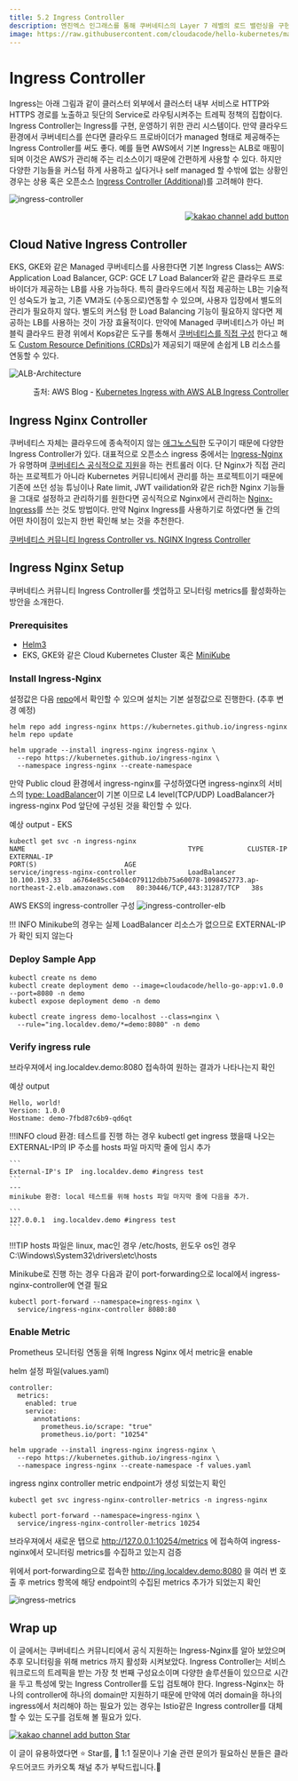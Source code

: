 ```yaml
---
title: 5.2 Ingress Controller
description: 엔진엑스 인그래스를 통해 쿠버네티스의 Layer 7 레벨의 로드 밸런싱을 구현 해 본다.
image: https://raw.githubusercontent.com/cloudacode/hello-kubernetes/main/docs/assets/kubernetes-ingress-controller.png
---
```


# Ingress Controller

Ingress는 아래 그림과 같이 클러스터 외부에서 클러스터 내부 서비스로 HTTP와 HTTPS 경로를 노출하고 뒷단의 Service로 라우팅시켜주는 트레픽 정책의 집합이다. Ingress Controller는 Ingress를 구현, 운영하기 위한 관리 시스템이다.
만약 클라우드 환경에서 쿠버네티스를 쓴다면 클라우드 프로바이더가 managed 형태로 제공해주는 Ingress Controller를 써도 좋다. 예를 들면 AWS에서 기본 Ingress는 ALB로 매핑이 되며 이것은 AWS가 관리해 주는 리소스이기 때문에 간편하게 사용할 수 있다. 하지만 다양한 기능들을 커스텀 하게 사용하고 싶다거나 self managed 할 수밖에 없는 상황인 경우는 상용 혹은 오픈소스 [Ingress Controller (Additional)](https://medium.com/swlh/kubernetes-ingress-controller-overview-81abbaca19ec)를 고려해야 한다.

![ingress-controller](assets/ingress-controller.jpg)

<div align="right">
<a id="channel-add-button" href="http://pf.kakao.com/_nxoaTs">
  <img src="../../assets/channel_add_small.png" alt="kakao channel add button"/>
</a></div>

## Cloud Native Ingress Controller

EKS, GKE와 같은 Managed 쿠버네티스를 사용한다면 기본 Ingress Class는 AWS: Application Load Balancer, GCP: GCE L7 Load Balancer와 같은 클라우드 프로바이더가 제공하는 LB를 사용 가능하다.
특히 클라우드에서 직접 제공하는 LB는 기술적인 성숙도가 높고, 기존 VM과도 (수동으로)연동할 수 있으며, 사용자 입장에서 별도의 관리가 필요하지 않다. 별도의 커스텀 한 Load Balancing 기능이 필요하지 않다면 제공하는 LB를 사용하는 것이 가장 효율적이다.
만약에 Managed 쿠버네티스가 아닌 퍼블릭 클라우드 환경 위에서 Kops같은 도구를 통해서 [쿠버네티스를 직접 구성](https://aws.amazon.com/blogs/compute/kubernetes-clusters-aws-kops/) 한다고 해도 [Custom Resource Definitions (CRDs)](https://aws.amazon.com/blogs/opensource/aws-service-operator-kubernetes-available/)가 제공되기 때문에 손쉽게 LB 리소스를 연동할 수 있다.

![ALB-Architecture](https://d2908q01vomqb2.cloudfront.net/ca3512f4dfa95a03169c5a670a4c91a19b3077b4/2018/11/20/image1-1.png)
<div align="right"> 출처: AWS Blog - <a href="https://aws.amazon.com/blogs/opensource/kubernetes-ingress-aws-alb-ingress-controller/">Kubernetes Ingress with AWS ALB Ingress Controller</a></div>


## Ingress Nginx Controller

쿠버네티스 자체는 클라우드에 종속적이지 않는 [애그노스틱](https://en.dict.naver.com/#/entry/enko/e36b56714ef5450c9cf82ef18efb1190)한 도구이기 때문에 다양한 Ingress Controller가 있다. 대표적으로 오픈소스 ingress 중에서는 [Ingress-Nginx](https://github.com/kubernetes/ingress-nginx/tree/main/charts/ingress-nginx)가 유명하며 [쿠버네티스 공식적으로 지원](https://kubernetes.io/docs/concepts/services-networking/ingress-controllers/)을 하는 컨트롤러 이다. 단 Nginx가 직접 관리하는 프로젝트가 아니라 Kubernetes 커뮤니티에서 관리를 하는 프로젝트이기 때문에 기존에 쓰던 성능 튜닝이나 Rate limit, JWT vailidation와 같은 rich한 Nginx 기능들을 그대로 설정하고 관리하기를 원한다면 공식적으로 Nginx에서 관리하는 [Nginx-Ingress](https://docs.nginx.com/nginx-ingress-controller/installation/installation-with-helm/)를 쓰는 것도 방법이다.
만약 Nginx Ingress를 사용하기로 하였다면 둘 간의 어떤 차이점이 있는지 한번 확인해 보는 것을 추천한다.

[쿠버네티스 커뮤니티 Ingress Controller vs. NGINX Ingress Controller](https://www.nginx.com/blog/guide-to-choosing-ingress-controller-part-4-nginx-ingress-controller-options/#NGINX-vs.-Kubernetes-Community-Ingress-Controller)

## Ingress Nginx Setup

쿠버네티스 커뮤니티 Ingress Controller를 셋업하고 모니터링 metrics를 활성화하는 방안을 소개한다.

### Prerequisites
- [Helm3](https://helm.sh/)
- EKS, GKE와 같은 Cloud Kubernetes Cluster 혹은 [MiniKube](https://minikube.sigs.k8s.io/docs/start/)

### Install Ingress-Nginx

설정값은 다음 [repo](https://github.com/kubernetes/ingress-nginx/blob/main/charts/ingress-nginx/values.yaml)에서 확인할 수 있으며 설치는 기본 설정값으로 진행한다. (추후 변경 예정)
```
helm repo add ingress-nginx https://kubernetes.github.io/ingress-nginx
helm repo update

helm upgrade --install ingress-nginx ingress-nginx \
  --repo https://kubernetes.github.io/ingress-nginx \
  --namespace ingress-nginx --create-namespace
```


만약 Public cloud 환경에서 ingress-nginx를 구성하였다면 ingress-nginx의 서비스의 [type: LoadBalancer](https://github.com/kubernetes/ingress-nginx/blob/main/charts/ingress-nginx/values.yaml#L502)이 기본 이므로 L4 level(TCP/UDP) LoadBalancer가 ingress-nginx Pod 앞단에 구성된 것을 확인할 수 있다.

예상 output - EKS

```
kubectl get svc -n ingress-nginx
NAME                                         TYPE           CLUSTER-IP      EXTERNAL-IP                                                                    PORT(S)                      AGE
service/ingress-nginx-controller             LoadBalancer   10.100.193.33   a6764e85cc5404c079112dbb75a60078-1098452773.ap-northeast-2.elb.amazonaws.com   80:30446/TCP,443:31287/TCP   38s
```

AWS EKS의 ingress-controller 구성
![ingress-controller-elb](assets/ingress-controller-elb.jpg)

!!! INFO
    Minikube의 경우는 실제 LoadBalancer 리소스가 없으므로 EXTERNAL-IP 가 확인 되지 않는다

### Deploy Sample App

```
kubectl create ns demo
kubectl create deployment demo --image=cloudacode/hello-go-app:v1.0.0 --port=8080 -n demo
kubectl expose deployment demo -n demo

kubectl create ingress demo-localhost --class=nginx \
  --rule="ing.localdev.demo/*=demo:8080" -n demo
```

### Verify ingress rule

브라우져에서 ing.localdev.demo:8080 접속하여 원하는 결과가 나타나는지 확인

예상 output
```
Hello, world!
Version: 1.0.0
Hostname: demo-7fbd87c6b9-qd6qt
```

!!!INFO
    cloud 환경: 테스트를 진행 하는 경우 kubectl get ingress 했을때 나오는 EXTERNAL-IP의 IP 주소를 hosts 파일 마지막 줄에 임시 추가

    ```
    External-IP's IP  ing.localdev.demo #ingress test
    ```
    ---
    minikube 환경: local 테스트를 위해 hosts 파일 마지막 줄에 다음을 추가.

    ```
    127.0.0.1  ing.localdev.demo #ingress test
    ```

!!!TIP
    hosts 파일은 linux, mac인 경우 /etc/hosts, 윈도우 os인 경우 C:\Windows\System32\drivers\etc\hosts

Minikube로 진행 하는 경우 다음과 같이 port-forwarding으로 local에서 ingress-nginx-controller에 연결 필요
```
kubectl port-forward --namespace=ingress-nginx \
  service/ingress-nginx-controller 8080:80
```


### Enable Metric

Prometheus 모니터링 연동을 위해 Ingress Nginx 에서 metric을 enable

helm 설정 파일(values.yaml)
```
controller:
  metrics:
    enabled: true
    service:
      annotations:
        prometheus.io/scrape: "true"
        prometheus.io/port: "10254"
```

```
helm upgrade --install ingress-nginx ingress-nginx \
  --repo https://kubernetes.github.io/ingress-nginx \
  --namespace ingress-nginx --create-namespace -f values.yaml
```

ingress nginx controller metric endpoint가 생성 되었는지 확인
```
kubectl get svc ingress-nginx-controller-metrics -n ingress-nginx

kubectl port-forward --namespace=ingress-nginx \
  service/ingress-nginx-controller-metrics 10254
```

브라우져에서 새로운 탭으로 http://127.0.0.1:10254/metrics 에 접속하여 ingress-nginx에서 모니터링 metrics를 수집하고 있는지 검증

위에서 port-forwarding으로 접속한 http://ing.localdev.demo:8080 을 여러 번 호출 후 metrics 항목에 해당 endpoint의 수집된 metrics 추가가 되었는지 확인

![ingress-metrics](assets/ingress-nginx-metrics.png)

## Wrap up

이 글에서는 쿠버네티스 커뮤니티에서 공식 지원하는 Ingress-Nginx를 알아 보았으며 추후 모니터링을 위해 metrics 까지 활성화 시켜보았다.
Ingress Controller는 서비스 워크로드의 트레픽을 받는 가장 첫 번째 구성요소이며 다양한 솔루션들이 있으므로 시간을 두고 특성에 맞는 Ingress Controller를 도입 검토해야 한다. Ingress-Nginx는 하나의 controller에 하나의 domain만 지원하기 때문에 만약에 여러 domain을 하나의 ingress에서 처리해야 하는 필요가 있는 경우는 Istio같은 Ingress controller를 대체 할 수 있는 도구를 검토해 볼 필요가 있다.

<div>
<a id="channel-add-button" href="http://pf.kakao.com/_nxoaTs">
  <img src="../../assets/channel_add_small.png" alt="kakao channel add button"/>
</a>
<a class="github-button" href="https://github.com/cloudacode/hello-kubernetes" data-icon="octicon-star" data-size="large" data-show-count="true" aria-label="Star cloudacode/tutorials on GitHub">Star</a>
</div>

<script async defer src="https://buttons.github.io/buttons.js"></script>

이 글이 유용하였다면 ⭐ Star를, 💬 1:1 질문이나 기술 관련 문의가 필요하신 분들은 클라우드어코드 카카오톡 채널 추가 부탁드립니다.🤗
